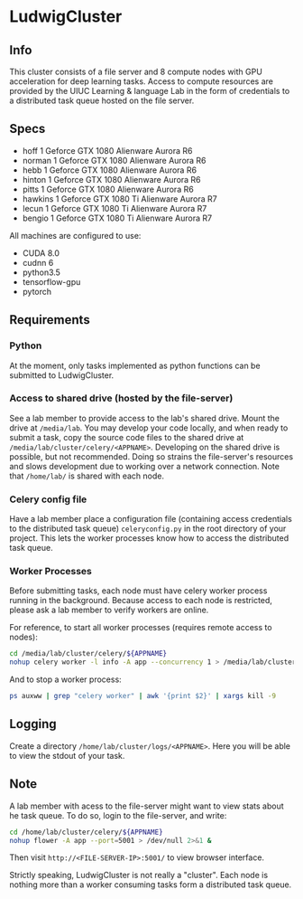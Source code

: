 # LudwigCluster

## Info

This cluster consists of a file server and 8 compute nodes with GPU acceleration for deep learning tasks.
Access to compute resources are provided by the UIUC Learning & language Lab in the form of credentials to a distributed task queue hosted on the file server.

## Specs

* hoff      1 Geforce GTX 1080      Alienware Aurora R6
* norman    1 Geforce GTX 1080      Alienware Aurora R6
* hebb      1 Geforce GTX 1080      Alienware Aurora R6
* hinton    1 Geforce GTX 1080      Alienware Aurora R6
* pitts     1 Geforce GTX 1080      Alienware Aurora R6
* hawkins   1 Geforce GTX 1080 Ti   Alienware Aurora R7
* lecun     1 Geforce GTX 1080 Ti   Alienware Aurora R7
* bengio    1 Geforce GTX 1080 Ti   Alienware Aurora R7

All machines are configured to use:
* CUDA 8.0
* cudnn 6
* python3.5
* tensorflow-gpu
* pytorch


## Requirements

### Python
At the moment, only tasks implemented as python functions can be submitted to LudwigCluster.

### Access to shared drive (hosted by the file-server)
See a lab member to provide access to the lab's shared drive. Mount the drive at ```/media/lab```.
You may develop your code locally, and when ready to submit a task, copy the source code files to the shared drive at ```/media/lab/cluster/celery/<APPNAME>```.
Developing on the shared drive is possible, but not recommended. 
Doing so strains the file-server's resources and slows development due to working over a network connection. 
Note that ```/home/lab/``` is shared with each node.

### Celery config file
Have a lab member place a configuration file (containing access credentials to the distributed task queue) ```celeryconfig.py``` in the root directory of your project. 
This lets the worker processes know how to access the distributed task queue.

### Worker Processes
Before submitting tasks, each node must have celery worker process running in the background.
Because access to each node is restricted, please ask a lab member to verify workers are online.

For reference, to start all worker processes (requires remote access to nodes):
```bash
cd /media/lab/cluster/celery/${APPNAME}
nohup celery worker -l info -A app --concurrency 1 > /media/lab/cluster/logs/${APPNAME}/$(hostname)_log.txt 2>&1 &
```

And to stop a worker process:
```bash
ps auxww | grep "celery worker" | awk '{print $2}' | xargs kill -9
```

## Logging
Create a directory  ```/home/lab/cluster/logs/<APPNAME>```. Here you will be able to view the stdout of your task.


## Note

A lab member with acess to the file-server might want to view stats about he task queue. 
To do so, login to the file-server, and write:
```bash
cd /home/lab/cluster/celery/${APPNAME}
nohup flower -A app --port=5001 > /dev/null 2>&1 &
```
Then visit ```http://<FILE-SERVER-IP>:5001/``` to view browser interface.

Strictly speaking, LudwigCluster is not really a "cluster". 
Each node is nothing more than a worker consuming tasks form a distributed task queue.